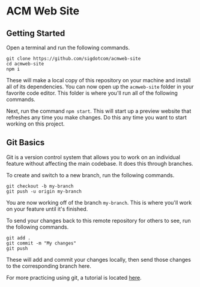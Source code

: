 # ACM Web Site

## Getting Started

Open a terminal and run the following commands.

```
git clone https://github.com/sigdotcom/acmweb-site
cd acmweb-site
npm i
```

These will make a local copy of this repository on your machine and install all of its dependencies. You can now open up the `acmweb-site` folder in your favorite code editor. This folder is where you'll run all of the following commands.

Next, run the command `npm start`. This will start up a preview website that refreshes any time you make changes. Do this any time you want to start working on this project.

## Git Basics

Git is a version control system that allows you to work on an individual feature without affecting the main codebase. It does this through branches.

To create and switch to a new branch, run the following commands.

```
git checkout -b my-branch
git push -u origin my-branch
```

You are now working off of the branch `my-branch`. This is where you'll work on your feature until it's finished.

To send your changes back to this remote repository for others to see, run the following commands.

```
git add .
git commit -m "My changes"
git push
```

These will add and commit your changes locally, then send those changes to the corresponding branch here.

For more practicing using git, a tutorial is located [here](https://learngitbranching.js.org/?locale=en_US).
